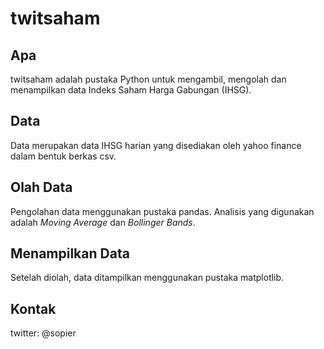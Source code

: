 twitsaham
=========

Apa
---
twitsaham adalah pustaka Python untuk mengambil, mengolah dan menampilkan
data Indeks Saham Harga Gabungan (IHSG).

Data
----
Data merupakan data IHSG harian yang disediakan oleh yahoo finance dalam bentuk
berkas csv.

Olah Data
---------
Pengolahan data menggunakan pustaka pandas. Analisis yang digunakan adalah
*Moving Average* dan *Bollinger Bands*.

Menampilkan Data
----------------
Setelah diolah, data ditampilkan menggunakan pustaka matplotlib.

Kontak 
------
twitter: @sopier
